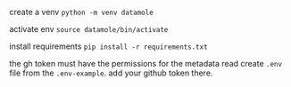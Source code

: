 create a venv 
`python -m venv datamole`

activate env
`source datamole/bin/activate`

install requirements
`pip install -r requirements.txt`

the gh token must have the permissions for the metadata read
create `.env` file from the `.env-example`. add your github token there.
